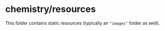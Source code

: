 # chemistry/resources

This folder contains static resources (typically an `"images"` folder as well).
